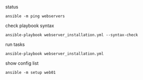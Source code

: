 status
```
ansible -m ping webservers
```
check playbook syntax
```
ansible-playbook webserver_installation.yml --syntax-check
```
run tasks
```
ansible-playbook webserver_installation.yml
```
show config list
```
ansible -m setup web01
```